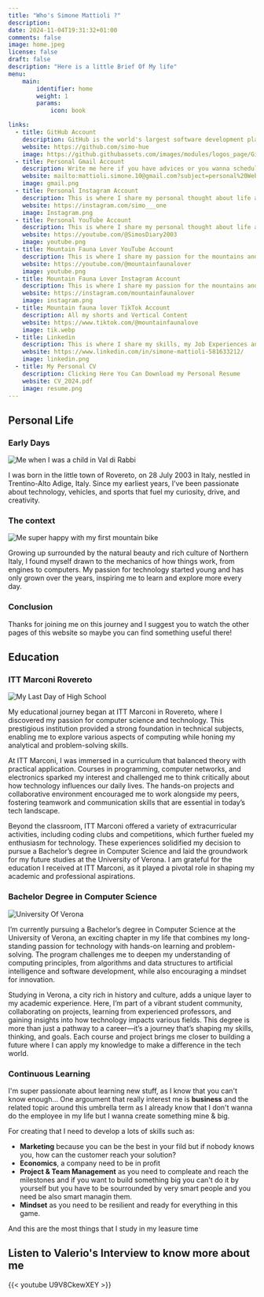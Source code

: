 ```yaml
---
title: "Who's Simone Mattioli ?"
description: 
date: 2024-11-04T19:31:32+01:00
comments: false
image: home.jpeg
license: false
draft: false
description: "Here is a little Brief Of My life"
menu:
    main:
        identifier: home
        weight: 1
        params: 
            icon: book

links:
  - title: GitHub Account
    description: GitHub is the world's largest software development platform, and here is my account.
    website: https://github.com/simo-hue
    image: https://github.githubassets.com/images/modules/logos_page/GitHub-Mark.png
  - title: Personal Gmail Account
    description: Write me here if you have advices or you wanna schedule a Performance Call
    website: mailto:mattioli.simone.10@gmail.com?subject=personal%20Website%3A%20
    image: gmail.png
  - title: Personal Instagram Account
    description: This is where I share my personal thought about life and some of my experiences.
    website: https://instagram.com/simo___one
    image: Instagram.png
  - title: Personal YouTube Account
    description: This is where I share my personal thought about life and the majority of my experiences, such as travels/Volounteering Activity and more...
    website: https://youtube.com/@SimosDiary2003
    image: youtube.png
  - title: Mountain Fauna Lover YouTube Account
    description: This is where I share my passion for the mountains and Wildlife, I mostly record wild animals in their habitat, cycling tours and so much more...
    website: https://youtube.com/@mountainfaunalover
    image: youtube.png
  - title: Mountain Fauna Lover Instagram Account
    description: This is where I share my passion for the mountains and Wildlife, I mostly record wild animals in their habitat, cycling tours and so much more...
    website: https://instagram.com/mountainfaunalover
    image: instagram.png
  - title: Mountain fauna lover TikTok Account
    description: All my shorts and Vertical Content
    website: https://www.tiktok.com/@mountainfaunalove
    image: tik.webp
  - title: Linkedin
    description: This is where I share my skills, my Job Experiences and CV
    website: https://www.linkedin.com/in/simone-mattioli-581633212/
    image: linkedin.png
  - title: My Personal CV
    description: Clicking Here You Can Download my Personal Resume
    website: CV_2024.pdf
    image: resume.png
---
```

## Personal Life

### Early Days
![Me when I was a child in Val di Rabbi](rabbi.jpg)

I was born in the little town of Rovereto, on 28 July 2003 in Italy, nestled in Trentino-Alto Adige, Italy. Since my earliest years, I’ve been passionate about technology, vehicles, and sports that fuel my curiosity, drive, and creativity.

### The context
![Me super happy with my first mountain bike](biking.JPG)

Growing up surrounded by the natural beauty and rich culture of Northern Italy, I found myself drawn to the mechanics of how things work, from engines to computers. My passion for technology started young and has only grown over the years, inspiring me to learn and explore more every day. 

### Conclusion

Thanks for joining me on this journey and I suggest you to watch the other pages of this website so maybe you can find something useful there!


## Education

### ITT Marconi Rovereto
![My Last Day of High School](marconi.JPG)

My educational journey began at ITT Marconi in Rovereto, where I discovered my passion for computer science and technology. This prestigious institution provided a strong foundation in technical subjects, enabling me to explore various aspects of computing while honing my analytical and problem-solving skills.

At ITT Marconi, I was immersed in a curriculum that balanced theory with practical application. Courses in programming, computer networks, and electronics sparked my interest and challenged me to think critically about how technology influences our daily lives. The hands-on projects and collaborative environment encouraged me to work alongside my peers, fostering teamwork and communication skills that are essential in today’s tech landscape.

Beyond the classroom, ITT Marconi offered a variety of extracurricular activities, including coding clubs and competitions, which further fueled my enthusiasm for technology. These experiences solidified my decision to pursue a Bachelor’s degree in Computer Science and laid the groundwork for my future studies at the University of Verona. I am grateful for the education I received at ITT Marconi, as it played a pivotal role in shaping my academic and professional aspirations.

### Bachelor Degree in Computer Science
![University Of Verona](verona.jpg)

I’m currently pursuing a Bachelor’s degree in Computer Science at the University of Verona, an exciting chapter in my life that combines my long-standing passion for technology with hands-on learning and problem-solving. The program challenges me to deepen my understanding of computing principles, from algorithms and data structures to artificial intelligence and software development, while also encouraging a mindset for innovation.

Studying in Verona, a city rich in history and culture, adds a unique layer to my academic experience. Here, I’m part of a vibrant student community, collaborating on projects, learning from experienced professors, and gaining insights into how technology impacts various fields. This degree is more than just a pathway to a career—it’s a journey that’s shaping my skills, thinking, and goals. Each course and project brings me closer to building a future where I can apply my knowledge to make a difference in the tech world.

### Continuous Learning

I'm super passionate about learning new stuff, as I know that you can't know enough...
One argoument that really interest me is **business** and the related topic around this umbrella term as I already know that I don't wanna do the employee in my life but I wanna create something mine & big.

For creating that I need to develop a lots of skills such as:
- **Marketing** because you can be the best in your fild but if nobody knows you, how can the customer reach your solution?
- **Economics**, a company need to be in profit
- **Project & Team Management** as you need to compleate and reach the milestones and if you want to build something big you can't do it by yourself but you have to be sourrounded by very smart people and you need be also smart managin them.
- **Mindset** as you need to be resilient and ready for everything in this game.

And this are the most things that I study in my leasure time

## Listen to Valerio's Interview to know more about me

{{< youtube U9V8CkewXEY >}}